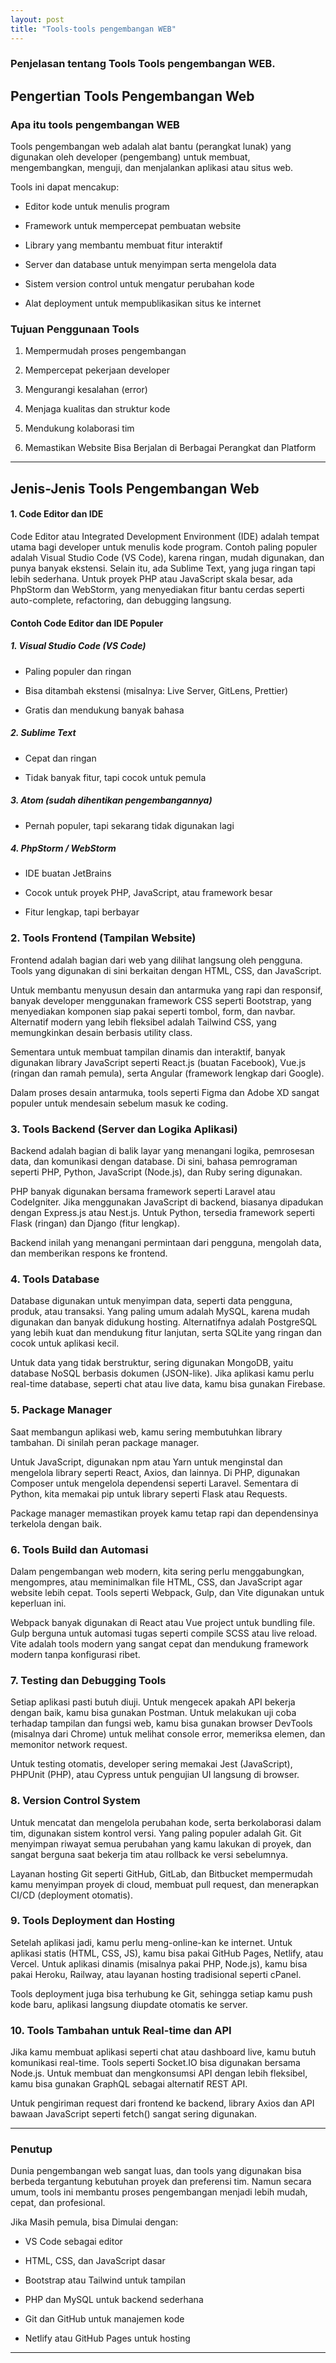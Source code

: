 ```yaml
---
layout: post
title: "Tools-tools pengembangan WEB"
---
```


### Penjelasan tentang Tools Tools pengembangan WEB.

## Pengertian Tools Pengembangan Web
### Apa itu tools pengembangan WEB
Tools pengembangan web adalah alat bantu (perangkat lunak) yang digunakan oleh developer (pengembang) untuk membuat, mengembangkan, menguji, dan menjalankan aplikasi atau situs web.

Tools ini dapat mencakup:
- Editor kode untuk menulis program

- Framework untuk mempercepat pembuatan website

- Library yang membantu membuat fitur interaktif

- Server dan database untuk menyimpan serta mengelola data

- Sistem version control untuk mengatur perubahan kode

- Alat deployment untuk mempublikasikan situs ke internet

### Tujuan Penggunaan Tools
1. Mempermudah proses pengembangan

2. Mempercepat pekerjaan developer

3. Mengurangi kesalahan (error)

4. Menjaga kualitas dan struktur kode

5. Mendukung kolaborasi tim

6. Memastikan Website Bisa Berjalan di Berbagai Perangkat dan Platform

---

## Jenis-Jenis Tools Pengembangan Web
#### 1. Code Editor dan IDE
Code Editor atau Integrated Development Environment (IDE) adalah tempat utama bagi developer untuk menulis kode program. Contoh paling populer adalah Visual Studio Code (VS Code), karena ringan, mudah digunakan, dan punya banyak ekstensi. Selain itu, ada Sublime Text, yang juga ringan tapi lebih sederhana. Untuk proyek PHP atau JavaScript skala besar, ada PhpStorm dan WebStorm, yang menyediakan fitur bantu cerdas seperti auto-complete, refactoring, dan debugging langsung.
#### Contoh Code Editor dan IDE Populer
##### 1. Visual Studio Code (VS Code)

- Paling populer dan ringan

- Bisa ditambah ekstensi (misalnya: Live Server, GitLens, Prettier)

- Gratis dan mendukung banyak bahasa

##### 2. Sublime Text

- Cepat dan ringan

- Tidak banyak fitur, tapi cocok untuk pemula

##### 3. Atom (sudah dihentikan pengembangannya)

- Pernah populer, tapi sekarang tidak digunakan lagi

##### 4. PhpStorm / WebStorm

- IDE buatan JetBrains

- Cocok untuk proyek PHP, JavaScript, atau framework besar

- Fitur lengkap, tapi berbayar


### 2. Tools Frontend (Tampilan Website)
Frontend adalah bagian dari web yang dilihat langsung oleh pengguna. Tools yang digunakan di sini berkaitan dengan HTML, CSS, dan JavaScript.

Untuk membantu menyusun desain dan antarmuka yang rapi dan responsif, banyak developer menggunakan framework CSS seperti Bootstrap, yang menyediakan komponen siap pakai seperti tombol, form, dan navbar. Alternatif modern yang lebih fleksibel adalah Tailwind CSS, yang memungkinkan desain berbasis utility class.

Sementara untuk membuat tampilan dinamis dan interaktif, banyak digunakan library JavaScript seperti React.js (buatan Facebook), Vue.js (ringan dan ramah pemula), serta Angular (framework lengkap dari Google).

Dalam proses desain antarmuka, tools seperti Figma dan Adobe XD sangat populer untuk mendesain sebelum masuk ke coding.

### 3. Tools Backend (Server dan Logika Aplikasi)
Backend adalah bagian di balik layar yang menangani logika, pemrosesan data, dan komunikasi dengan database. Di sini, bahasa pemrograman seperti PHP, Python, JavaScript (Node.js), dan Ruby sering digunakan.

PHP banyak digunakan bersama framework seperti Laravel atau CodeIgniter. Jika menggunakan JavaScript di backend, biasanya dipadukan dengan Express.js atau Nest.js. Untuk Python, tersedia framework seperti Flask (ringan) dan Django (fitur lengkap).

Backend inilah yang menangani permintaan dari pengguna, mengolah data, dan memberikan respons ke frontend.

### 4. Tools Database
Database digunakan untuk menyimpan data, seperti data pengguna, produk, atau transaksi. Yang paling umum adalah MySQL, karena mudah digunakan dan banyak didukung hosting. Alternatifnya adalah PostgreSQL yang lebih kuat dan mendukung fitur lanjutan, serta SQLite yang ringan dan cocok untuk aplikasi kecil.

Untuk data yang tidak berstruktur, sering digunakan MongoDB, yaitu database NoSQL berbasis dokumen (JSON-like). Jika aplikasi kamu perlu real-time database, seperti chat atau live data, kamu bisa gunakan Firebase.

### 5. Package Manager
Saat membangun aplikasi web, kamu sering membutuhkan library tambahan. Di sinilah peran package manager.

Untuk JavaScript, digunakan npm atau Yarn untuk menginstal dan mengelola library seperti React, Axios, dan lainnya. Di PHP, digunakan Composer untuk mengelola dependensi seperti Laravel. Sementara di Python, kita memakai pip untuk library seperti Flask atau Requests.

Package manager memastikan proyek kamu tetap rapi dan dependensinya terkelola dengan baik.

### 6. Tools Build dan Automasi
Dalam pengembangan web modern, kita sering perlu menggabungkan, mengompres, atau meminimalkan file HTML, CSS, dan JavaScript agar website lebih cepat. Tools seperti Webpack, Gulp, dan Vite digunakan untuk keperluan ini.

Webpack banyak digunakan di React atau Vue project untuk bundling file. Gulp berguna untuk automasi tugas seperti compile SCSS atau live reload. Vite adalah tools modern yang sangat cepat dan mendukung framework modern tanpa konfigurasi ribet.

### 7. Testing dan Debugging Tools
Setiap aplikasi pasti butuh diuji. Untuk mengecek apakah API bekerja dengan baik, kamu bisa gunakan Postman. Untuk melakukan uji coba terhadap tampilan dan fungsi web, kamu bisa gunakan browser DevTools (misalnya dari Chrome) untuk melihat console error, memeriksa elemen, dan memonitor network request.

Untuk testing otomatis, developer sering memakai Jest (JavaScript), PHPUnit (PHP), atau Cypress untuk pengujian UI langsung di browser.

### 8. Version Control System
Untuk mencatat dan mengelola perubahan kode, serta berkolaborasi dalam tim, digunakan sistem kontrol versi. Yang paling populer adalah Git. Git menyimpan riwayat semua perubahan yang kamu lakukan di proyek, dan sangat berguna saat bekerja tim atau rollback ke versi sebelumnya.

Layanan hosting Git seperti GitHub, GitLab, dan Bitbucket mempermudah kamu menyimpan proyek di cloud, membuat pull request, dan menerapkan CI/CD (deployment otomatis).

### 9. Tools Deployment dan Hosting
Setelah aplikasi jadi, kamu perlu meng-online-kan ke internet. Untuk aplikasi statis (HTML, CSS, JS), kamu bisa pakai GitHub Pages, Netlify, atau Vercel. Untuk aplikasi dinamis (misalnya pakai PHP, Node.js), kamu bisa pakai Heroku, Railway, atau layanan hosting tradisional seperti cPanel.

Tools deployment juga bisa terhubung ke Git, sehingga setiap kamu push kode baru, aplikasi langsung diupdate otomatis ke server.

### 10. Tools Tambahan untuk Real-time dan API
Jika kamu membuat aplikasi seperti chat atau dashboard live, kamu butuh komunikasi real-time. Tools seperti Socket.IO bisa digunakan bersama Node.js. Untuk membuat dan mengkonsumsi API dengan lebih fleksibel, kamu bisa gunakan GraphQL sebagai alternatif REST API.

Untuk pengiriman request dari frontend ke backend, library Axios dan API bawaan JavaScript seperti fetch() sangat sering digunakan.

---

### Penutup
Dunia pengembangan web sangat luas, dan tools yang digunakan bisa berbeda tergantung kebutuhan proyek dan preferensi tim. Namun secara umum, tools ini membantu proses pengembangan menjadi lebih mudah, cepat, dan profesional.

Jika Masih pemula, bisa Dimulai dengan:

- VS Code sebagai editor

- HTML, CSS, dan JavaScript dasar

- Bootstrap atau Tailwind untuk tampilan

- PHP dan MySQL untuk backend sederhana

- Git dan GitHub untuk manajemen kode

- Netlify atau GitHub Pages untuk hosting

---